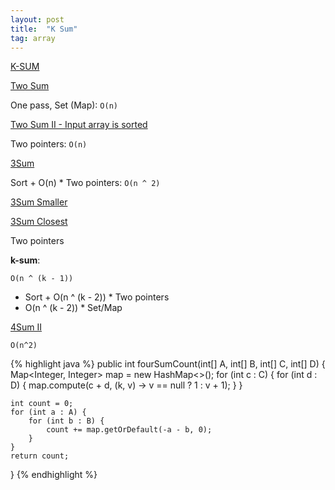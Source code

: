```yaml
---
layout: post
title:  "K Sum"
tag: array
---
```


[K-SUM](https://en.wikipedia.org/wiki/3SUM)

[Two Sum][two-sum]

One pass, Set (Map): `O(n)`

[Two Sum II - Input array is sorted][two-sum-ii-input-array-is-sorted]

Two pointers: `O(n)`

[3Sum][3sum]

Sort + O(n) * Two pointers: `O(n ^ 2)`

[3Sum Smaller][3sum-smaller]

[3Sum Closest][3sum-closest]

Two pointers

**k-sum**:

`O(n ^ (k - 1))`

* Sort + O(n ^ (k - 2)) * Two pointers
* O(n ^ (k - 2)) * Set/Map

[4Sum II][4sum-ii]

`O(n^2)`

{% highlight java %}
public int fourSumCount(int[] A, int[] B, int[] C, int[] D) {
    Map<Integer, Integer> map = new HashMap<>();
    for (int c : C) {
        for (int d : D) {
            map.compute(c + d, (k, v) -> v == null ? 1 : v + 1);
        }
    }

    int count = 0;
    for (int a : A) {
        for (int b : B) {
            count += map.getOrDefault(-a - b, 0);
        }
    }
    return count;
}
{% endhighlight %}

[3sum]: https://leetcode.com/problems/3sum/
[3sum-closest]: https://leetcode.com/problems/3sum-closest/
[3sum-smaller]: https://leetcode.com/problems/3sum-smaller/
[4sum-ii]: https://leetcode.com/problems/4sum-ii/
[two-sum]: https://leetcode.com/problems/two-sum/
[two-sum-ii-input-array-is-sorted]: https://leetcode.com/problems/two-sum-ii-input-array-is-sorted/

